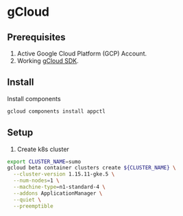 # gCloud

## Prerequisites

1. Active Google Cloud Platform (GCP) Account.
2. Working [gCloud SDK](https://github.com/xmlking/macbooksetup#cloud-sdk-optional).

## Install

Install components

```bash
gcloud components install appctl
```

## Setup

1. Create k8s cluster

```bash
export CLUSTER_NAME=sumo
gcloud beta container clusters create ${CLUSTER_NAME} \
  --cluster-version 1.15.11-gke.5 \
  --num-nodes=1 \
  --machine-type=n1-standard-4 \
  --addons ApplicationManager \
  --quiet \
  --preemptible
  ```
